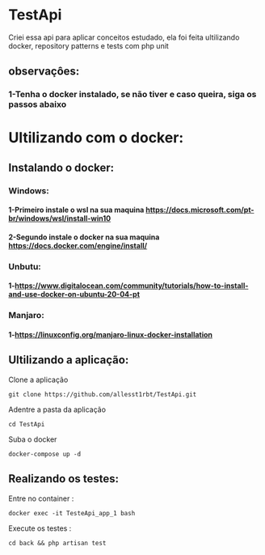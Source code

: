 # TestApi
Criei essa api para aplicar conceitos estudado, ela foi feita ultilizando docker, repository patterns e tests com php unit
## observaçôes:
### 1-Tenha o docker instalado, se não tiver e caso queira, siga os passos abaixo
# Ultilizando com o docker:
## Instalando o docker:
### Windows:
#### 1-Primeiro instale o wsl na sua maquina https://docs.microsoft.com/pt-br/windows/wsl/install-win10
#### 2-Segundo  instale o docker na sua maquina https://docs.docker.com/engine/install/
### Unbutu:
#### 1-https://www.digitalocean.com/community/tutorials/how-to-install-and-use-docker-on-ubuntu-20-04-pt
### Manjaro:
#### 1-https://linuxconfig.org/manjaro-linux-docker-installation
## Ultilizando a aplicação:
Clone a aplicação
````
git clone https://github.com/allesst1rbt/TestApi.git
````
Adentre a pasta da aplicação 
````
cd TestApi
````
Suba o docker 
````
docker-compose up -d
````
## Realizando os testes:
Entre no container :
```
docker exec -it TesteApi_app_1 bash
```
Execute os testes : 
```
cd back && php artisan test
```


